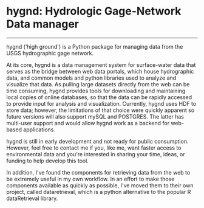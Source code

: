 # hygnd: Hydrologic Gage-Network Data manager
--------------------------------------------

hygnd ('high ground') is a Python package for managing data from the USGS hydrographic gage network.

At its core, hygnd is a data management system for surface-water data that serves as the bridge between web data portals, which house hydrographic data, and common models and python libraries used to analyze and visualize that data.
As pulling large datasets directly from the web can be time consuming, hygnd provides tools for downloading and maintaining local copies of online databases, so that the data can be rapidly accessed to provide input for analysis and visualization. 
Currently, hygnd uses HDF to store data; however, the limitations of that choice were quickly apparent so future versions will also support  mySQL and POSTGRES. The latter has multi-user support and would allow hygnd work as a backend for web-based applications.

hygnd is still in early development and not ready for public consumption. However, feel free to contact me if you, like me, want faster access to environmental data and you're interested in sharing your time, ideas, or funding to help develop this tool.

In addition, I've found the components for retrieving data from the web to be extremely useful in my own workflow. In an effort to make those components available as quickly as possible, I've moved them to their own project, called dataretrieval, which is a python alternative to the popular R dataRetrieval library.
